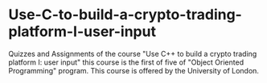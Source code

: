 # Use-C-to-build-a-crypto-trading-platform-I-user-input
Quizzes and Assignments of the course "Use C++ to build a crypto trading platform I: user input" this course is the first of five of "Object Oriented Programming" program. This course is offered by the University of London. 

